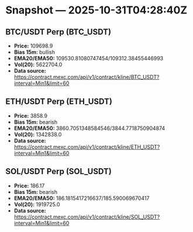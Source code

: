 # Snapshot — 2025-10-31T04:28:40Z

## BTC/USDT Perp (BTC_USDT)
- **Price:** 109698.9
- **Bias 15m:** bullish
- **EMA20/EMA50:** 109530.81080747454/109312.38455446993
- **Vol(20):** 5622704.0
- **Data source:** https://contract.mexc.com/api/v1/contract/kline/BTC_USDT?interval=Min1&limit=60

## ETH/USDT Perp (ETH_USDT)
- **Price:** 3858.9
- **Bias 15m:** bearish
- **EMA20/EMA50:** 3860.7051348584546/3844.7718750904874
- **Vol(20):** 1342838.0
- **Data source:** https://contract.mexc.com/api/v1/contract/kline/ETH_USDT?interval=Min1&limit=60

## SOL/USDT Perp (SOL_USDT)
- **Price:** 186.17
- **Bias 15m:** bearish
- **EMA20/EMA50:** 186.1815417216637/185.590069670417
- **Vol(20):** 1919725.0
- **Data source:** https://contract.mexc.com/api/v1/contract/kline/SOL_USDT?interval=Min1&limit=60
